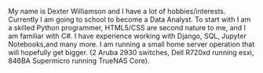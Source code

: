 My name is Dexter Williamson and I have a lot of hobbies/interests.
Currently I am going to school to become a Data Analyst.
To start with I am a skilled Python programmer, HTML5/CSS are second nature to me, and I am familiar with C#.
I have experience working with Django, SQL, Jupyter Notebooks,and many more.
I am running a small home server operation that will hopefully get bigger.
(2 Aruba 2930 switches, Dell R720xd running esxi, 846BA Supermicro running TrueNAS Core).

<!---
DexterWilliamson/DexterWilliamson is a ✨ special ✨ repository because its `README.md` (this file) appears on your GitHub profile.
You can click the Preview link to take a look at your changes.
--->
